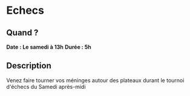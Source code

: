 # Echecs

## Quand ?
**Date : Le samedi à 13h**
**Durée  : 5h**

## Description
Venez faire tourner vos méninges autour des plateaux durant le tournoi d'échecs du Samedi après-midi
